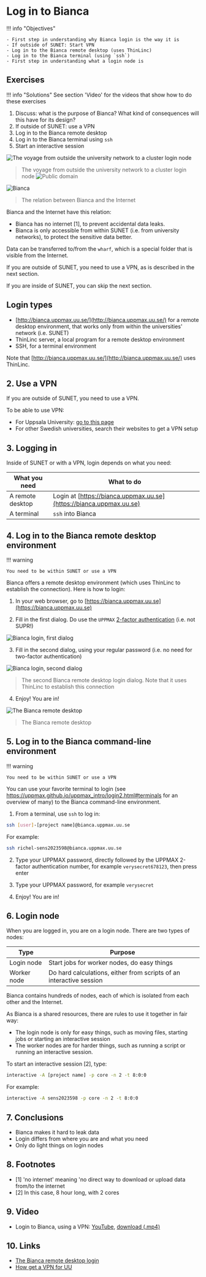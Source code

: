 # Log in to Bianca

!!! info "Objectives" 

    - First step in understanding why Bianca login is the way it is
    - If outside of SUNET: Start VPN
    - Log in to the Bianca remote desktop (uses ThinLinc)
    - Log in to the Bianca terminal (using `ssh`)
    - First step in understanding what a login node is 

## Exercises

!!! info "Solutions" 
    See section 'Video' for the videos that show how to do these exercises

 1. Discuss: what is the purpose of Bianca? What kind of consequences will this have for its design?
 2. If outside of SUNET: use a VPN
 3. Log in to the Bianca remote desktop
 4. Log in to the Bianca terminal using `ssh`
 5. Start an interactive session

![The voyage from outside the university network to a cluster login node](./img/971_the_voyage_from_outside_the_university_network_to_a_cluster_login_node.png)

> The voyage from outside the university network to a cluster login node ![Public domain](./img/public_domain_88x31.png)

![Bianca](./img/biancaorganisation-01.png)

> The relation between Bianca and the Internet

Bianca and the Internet have this relation:

 * Bianca has no internet [1], to prevent accidental data leaks. 
 * Bianca is only accessible from within SUNET (i.e. from university networks),
   to protect the sensitive data better.

Data can be transferred to/from the `wharf`, 
which is a special folder that is visible from the Internet.

If you are outside of SUNET, you need to use a VPN,
as is described in the next section.

If you are inside of SUNET, 
you can skip the next section.

## Login types

- [http://bianca.uppmax.uu.se/](http://bianca.uppmax.uu.se/)
  for a remote desktop environment, 
  that works only from within the universities' network (i.e. SUNET)
- ThinLinc server, a local program for a remote desktop environment
- SSH, for a terminal environment

Note that [http://bianca.uppmax.uu.se/](http://bianca.uppmax.uu.se/) uses
ThinLinc.

## 2. Use a VPN

If you are outside of SUNET, you need to use a VPN.

To be able to use VPN:

 * For Uppsala University: [go to this page](https://mp.uu.se/en/web/info/stod/it-telefoni/anvandarguider/network/vpn-service)
 * For other Swedish universities, search their websites to get a VPN setup

## 3. Logging in

Inside of SUNET or with a VPN, 
login depends on what you need:

What you need   |What to do
----------------|------------------------------
A remote desktop|Login at [https://bianca.uppmax.uu.se](https://bianca.uppmax.uu.se)
A terminal      |`ssh` into Bianca

## 4. Log in to the Bianca remote desktop environment

!!! warning

    You need to be within SUNET or use a VPN

Bianca offers a remote desktop environment (which uses ThinLinc to establish
the connection). Here is how to login:

 1. In your web browser, go to [https://bianca.uppmax.uu.se](https://bianca.uppmax.uu.se)

 2. Fill in the first dialog. Do use the `UPPMAX` [2-factor authentication](https://www.uppmax.uu.se/support/user-guides/setting-up-two-factor-authentication/) (i.e. not SUPR!)

![Bianca login, first dialog](./img/bianca_gui_login_1st.png)

 3. Fill in the second dialog, using your regular password (i.e. no need for two-factor authentication)

![Bianca login, second dialog](./img/bianca_gui_login_2nd.png)

> The second Bianca remote desktop login dialog. 
> Note that it uses ThinLinc to establish this connection

 4. Enjoy! You are in!

![The Bianca remote desktop](./img/bianca_remote_desktop.png)

> The Bianca remote desktop

## 5. Log in to the Bianca command-line environment

!!! warning

    You need to be within SUNET or use a VPN

You can use your favorite terminal to login (see <https://uppmax.github.io/uppmax_intro/login2.html#terminals> for an overview of many)
to the Bianca command-line environment.

  1. From a terminal, use `ssh` to log in:

```bash
ssh [user]-[project name]@bianca.uppmax.uu.se
```

For example:

```bash
ssh richel-sens2023598@bianca.uppmax.uu.se
```

 2. Type your UPPMAX password, 
    directly followed by the UPPMAX 2-factor authentication number,
    for example `verysecret678123`, then press enter

 3. Type your UPPMAX password,
    for example `verysecret`

 4. Enjoy! You are in!

## 6. Login node

When you are logged in, you are on a login node.
There are two types of nodes:

Type        |Purpose
------------|--------------------------
Login node  |Start jobs for worker nodes, do easy things
Worker node |Do hard calculations, either from scripts of an interactive session

Bianca contains hundreds of nodes, each of which is isolated from each other and the Internet.

As Bianca is a shared resources, there are rules to use it together in fair way:

 * The login node is only for easy things, such as moving files,
   starting jobs or starting an interactive session
 * The worker nodes are for harder things, such as
   running a script or running an interactive session.

To start an interactive session [2], type:


```bash
interactive -A [project name] -p core -n 2 -t 8:0:0
```

For example:

```bash
interactive -A sens2023598 -p core -n 2 -t 8:0:0
```

## 7. Conclusions

 * Bianca makes it hard to leak data
 * Login differs from where you are and what you need
 * Only do light things on login nodes

## 8. Footnotes

 * [1] 'no internet' meaning 'no direct way to download or upload data from/to
   the internet
 * [2] In this case, 8 hour long, with 2 cores

## 9. Video

 * Login to Bianca, using a VPN: [YouTube](https://youtu.be/Ni9nyCf7me8), [download (.mp4)](https://richelbilderbeek.nl/login_bianca_vpn.mp4)

## 10. Links

 * [The Bianca remote desktop login](https://bianca.uppmax.uu.se)
 * [How get a VPN for UU](https://mp.uu.se/en/web/info/stod/it-telefoni/anvandarguider/network/vpn-service)
